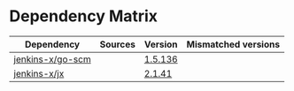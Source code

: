 # Dependency Matrix

Dependency | Sources | Version | Mismatched versions
---------- | ------- | ------- | -------------------
[jenkins-x/go-scm](https://github.com/jenkins-x/go-scm) |  | [1.5.136]() | 
[jenkins-x/jx](https://github.com/jenkins-x/jx) |  | [2.1.41](https://github.com/jenkins-x/jx/releases/tag/v2.1.41) | 
